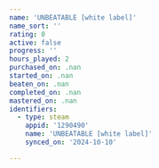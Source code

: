 ```yaml
---
name: 'UNBEATABLE [white label]'
name_sort: ''
rating: 0
active: false
progress: ''
hours_played: 2
purchased_on: .nan
started_on: .nan
beaten_on: .nan
completed_on: .nan
mastered_on: .nan
identifiers:
  - type: steam
    appid: '1290490'
    name: 'UNBEATABLE [white label]'
    synced_on: '2024-10-10'

---
```

